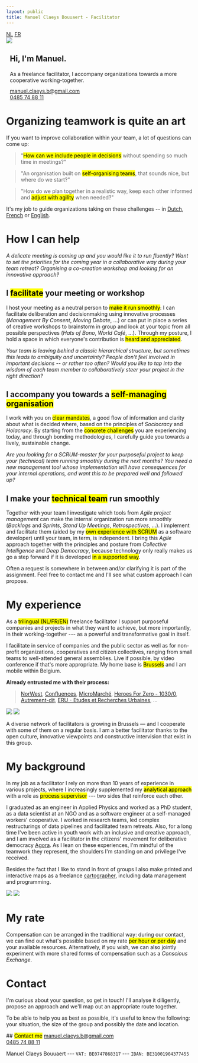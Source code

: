 ```yaml
---
layout: public
title: Manuel Claeys Bouuaert - Facilitator
---
```

<div class="language-box">
    <a href="/facili_nl" class="language">NL</a>
    <a href="/facili_fr" class="language">FR</a>
</div>
<div class="image-box">
    <img src="img/manuel.jpg">
    <div style="margin:auto 10px">
        <h2>Hi, I'm Manuel.</h2>
        <div style="margin-top: 20px;">
            As a freelance facilitator, I accompany organizations towards a more cooperative working-together.
        </div>
        <div style="margin-top: 12px;">
            <a href="mailto:manuel.claeys.b@gmail.com" class="email">manuel.claeys.b@gmail.com</a><br>
            <a href="tel:+32485748811" class="phone">0485 74 88 11</a>
        </div>
    </div>
</div>

<h1 class="with-margin-top">Organizing teamwork is quite an art</h1>

If you want to improve collaboration within your team, a lot of questions can come up:

<div class="mainquote" markdown="1">

> "<mark>How can we include people in decisions</mark> without spending so much time in meetings?"

> "An organisation built on <mark>self-organising teams</mark>, that sounds nice, but where do we start?"

> "How do we plan together in a realistic way, keep each other informed and <mark>adjust with agility</mark> when needed?"

</div>

It's my job to guide organizations taking on these challenges -- in <a href="/facili_nl" class="language">Dutch</a>, <a href="/facili_fr" class="language">French</a> or <a href="/facili" class="language">English</a>.

<h1 class="with-margin-top">How I can help</h1>

<div class="focus" markdown="1">

*A delicate meeting is coming up and you would like it to run fluently? Want to set the priorities for the coming year in a collaborative way during your team retreat? Organising a co-creation workshop and looking for an innovative approach?*

## I <mark>facilitate</mark> your meeting or workshop

I host your meeting as a neutral person to <mark>make it run smoothly</mark>: I can facilitate deliberation and decisionmaking using innovative processes (*Management By Consent*, *Moving Debate*, ...) or can put in place a series of creative workshops to brainstorm in group and look at your topic from all possible perspectives (*Hats of Bono*, *World Café*, ...). Through my posture, I hold a space in which everyone's contribution is <mark>heard and appreciated</mark>.

</div>

<div class="focus" markdown="1">

*Your team is leaving behind a classic hierarchical structure, but sometimes this leads to ambiguity and uncertainty? People don't feel involved in important decisions -- or rather too often? Would you like to tap into the wisdom of each team member to collaboratively steer your project in the right direction?*

## I accompany you towards a <mark>self-managing organisation</mark>

I work with you on <mark>clear mandates</mark>, a good flow of information and clarity about what is decided where, based on the principles of *Sociocracy* and *Holacracy*. By starting from the <mark>concrete challenges</mark> you are experiencing today, and through bonding methodologies, I carefully guide you towards a lively, sustainable change.

</div>

<div class="focus" markdown="1">

*Are you looking for a SCRUM-master for your purposeful project to keep your (technical) team running smoothly during the next months? You need a new management tool whose implementation will have consequences for your internal operations, and want this to be prepared well and followed up?*

## I make your <mark>technical team</mark> run smoothly

Together with your team I investigate which tools from *Agile project management* can make the internal organization run more smoothly (*Backlogs* and *Sprints*, *Stand Up Meetings*, *Retrospectives*, ...). I implement and facilitate them (aided by my <mark>own experience with SCRUM</mark> as a software developer) until your team, in term, is independent. I bring this *Agile* approach together with the principles and posture from *Collective Intelligence* and *Deep Democracy*, because technology only really makes us go a step forward if it is developed <mark>in a supported way</mark>.

</div>

Often a request is somewhere in between and/or clarifying it is part of the assignment. Feel free to contact me and I'll see what custom approach I can propose.

<h1 class="with-margin-top">My experience</h1>

As a <mark>trilingual (NL/FR/EN)</mark> freelance facilitator I support purposeful companies and projects in what they want to achieve, but more importantly, in their working-together --- as a powerful and transformative goal in itself.

I facilitate in service of companies and the public sector as well as for non-profit organizations, cooperatives and citizen collectives, ranging from small teams to well-attended general assemblies. Live if possible, by video conference if that's more appropriate. My home base is <mark>Brussels</mark> and I am mobile within Belgium.

**Already entrusted me with their process:**

> [NorWest](https://www.norwest.be/nl/), [Confluences](https://www.confluences.eu/), [MicroMarché](http://www.micromarche.com/), [Heroes For Zero - 1030/0](https://heroesforzero.be/), [Autrement-dit](https://www.autrement-dit.be/), [ERU - Etudes et Recherches Urbaines](https://eru-urbanisme.be/), ...

<div class="image-box">
    <img src="img/freelance_2.jpg"/>
    <img src="img/freelance_4.jpg"/>
</div>

A diverse network of facilitators is growing in Brussels — and I cooperate with some of them on a regular basis. I am a better facilitator thanks to the open culture, innovative viewpoints and constructive intervision that exist in this group.

<h1 class="with-margin-top">My background</h1>

In my job as a facilitator I rely on more than 10 years of experience in various projects, where I increasingly supplemented my <mark>analytical approach</mark> with a role as <mark>process supervisor</mark> --- two sides that reinforce each other.

I graduated as an engineer in Applied Physics and worked as a PhD student, as a data scientist at an NGO and as a software engineer at a self-managed workers' cooperative. I worked in research teams, led complex restructurings of data pipelines and facilitated team retreats. Also, for a long time I've been active in youth work with an inclusive and creative approach, and I am involved as a facilitator in the citizens' movement for deliberative democracy [Agora](https://agora.brussels). As I lean on these experiences, I'm mindful of the teamwork they represent, the shoulders I'm standing on and privilege I've received.

Besides the fact that I like to stand in front of groups I also make printed and interactive maps as a freelance <a href="/carto" class="internal">cartographer</a>, including data management and programming.

<div class="image-box">
    <img src="img/freelance_1.jpg"/>
    <img src="img/freelance_3.jpg"/>
</div>

<h1 class="with-margin-top">My rate</h1>

Compensation can be arranged in the traditional way: during our contact, we can find out what's possible based on my rate <mark>per hour or per day</mark> and your available resources. Alternatively, if you wish, we can also jointly experiment with more shared forms of compensation such as a *Conscious Exchange*.

<h1 class="with-margin-top">Contact</h1>

I'm curious about your question, so get in touch! I'll analyse it diligently, propose an approach and we'll map out an appropriate route together.

To be able to help you as best as possible, it's useful to know the following: your situation, the size of the group and possibly the date and location.

<div class="focus" markdown="1">
## <mark>Contact me</mark>
<a href="mailto:manuel.claeys.b@gmail.com" class="email">manuel.claeys.b@gmail.com</a><br>
<a href="tel:+32485748811" class="phone">0485 74 88 11</a>
</div>

Manuel Claeys Bouuaert --- `VAT: BE0747868317` --- `IBAN: BE31001904377455`

